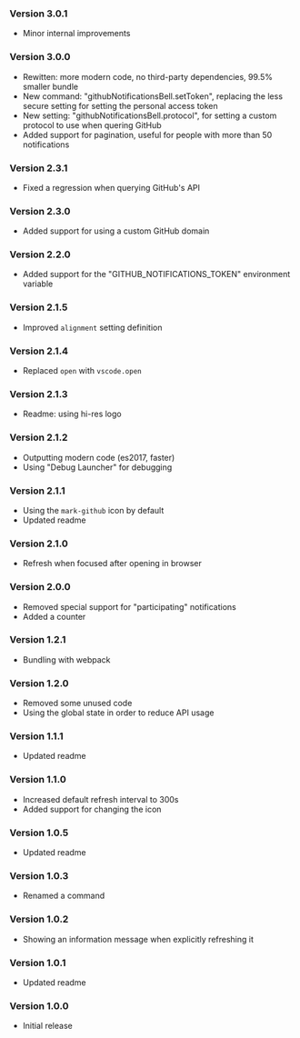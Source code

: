 ### Version 3.0.1
- Minor internal improvements

### Version 3.0.0
- Rewitten: more modern code, no third-party dependencies, 99.5% smaller bundle
- New command: "githubNotificationsBell.setToken", replacing the less secure setting for setting the personal access token
- New setting: "githubNotificationsBell.protocol", for setting a custom protocol to use when quering GitHub
- Added support for pagination, useful for people with more than 50 notifications

### Version 2.3.1
- Fixed a regression when querying GitHub's API

### Version 2.3.0
- Added support for using a custom GitHub domain

### Version 2.2.0
- Added support for the "GITHUB_NOTIFICATIONS_TOKEN" environment variable

### Version 2.1.5
- Improved `alignment` setting definition

### Version 2.1.4
- Replaced `open` with `vscode.open`

### Version 2.1.3
- Readme: using hi-res logo

### Version 2.1.2
- Outputting modern code (es2017, faster)
- Using "Debug Launcher" for debugging

### Version 2.1.1
- Using the `mark-github` icon by default
- Updated readme

### Version 2.1.0
- Refresh when focused after opening in browser

### Version 2.0.0
- Removed special support for "participating" notifications
- Added a counter

### Version 1.2.1
- Bundling with webpack

### Version 1.2.0
- Removed some unused code
- Using the global state in order to reduce API usage

### Version 1.1.1
- Updated readme

### Version 1.1.0
- Increased default refresh interval to 300s
- Added support for changing the icon

### Version 1.0.5
- Updated readme

### Version 1.0.3
- Renamed a command

### Version 1.0.2
- Showing an information message when explicitly refreshing it

### Version 1.0.1
- Updated readme

### Version 1.0.0
- Initial release
